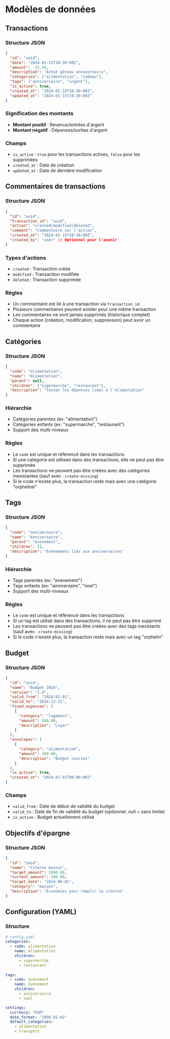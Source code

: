 # Modèles de données

## Transactions

### Structure JSON
```json
{
  "id": "uuid",
  "date": "2024-01-15T10:30:00Z",
  "amount": -25.50,
  "description": "Achat gâteau anniversaire",
  "categories": ["alimentation", "cadeau"],
  "tags": ["anniversaire", "urgent"],
  "is_active": true,
  "created_at": "2024-01-15T10:30:00Z",
  "updated_at": "2024-01-15T10:30:00Z"
}
```

### Signification des montants
- **Montant positif** : Revenus/entrées d'argent
- **Montant négatif** : Dépenses/sorties d'argent

### Champs
- `is_active` : `true` pour les transactions actives, `false` pour les supprimées
- `created_at` : Date de création
- `updated_at` : Date de dernière modification

## Commentaires de transactions

### Structure JSON
```json
{
  "id": "uuid",
  "transaction_id": "uuid",
  "action": "created|modified|deleted",
  "comment": "Commentaire sur l'action",
  "created_at": "2024-01-15T10:30:00Z",
  "created_by": "user" // Optionnel pour l'avenir
}
```

### Types d'actions
- `created` : Transaction créée
- `modified` : Transaction modifiée
- `deleted` : Transaction supprimée

### Règles
- Un commentaire est lié à une transaction via `transaction_id`
- Plusieurs commentaires peuvent exister pour une même transaction
- Les commentaires ne sont jamais supprimés (historique complet)
- Chaque action (création, modification, suppression) peut avoir un commentaire

## Catégories

### Structure JSON
```json
{
  "code": "alimentation",
  "name": "Alimentation",
  "parent": null,
  "children": ["supermarche", "restaurant"],
  "description": "Toutes les dépenses liées à l'alimentation"
}
```

### Hiérarchie
- Catégories parentes (ex: "alimentation")
- Catégories enfants (ex: "supermarche", "restaurant")
- Support des multi-niveaux

### Règles
- Le `code` est unique et référencé dans les transactions
- Si une catégorie est utilisée dans des transactions, elle ne peut pas être supprimée
- Les transactions ne peuvent pas être créées avec des catégories inexistantes (sauf avec `-create-missing`)
- Si le code n'existe plus, la transaction reste mais avec une catégorie "orpheline"

## Tags

### Structure JSON
```json
{
  "code": "anniversaire",
  "name": "Anniversaire",
  "parent": "evenement",
  "children": [],
  "description": "Événements liés aux anniversaires"
}
```

### Hiérarchie
- Tags parentes (ex: "evenement")
- Tags enfants (ex: "anniversaire", "noel")
- Support des multi-niveaux

### Règles
- Le `code` est unique et référencé dans les transactions
- Si un tag est utilisé dans des transactions, il ne peut pas être supprimé
- Les transactions ne peuvent pas être créées avec des tags inexistants (sauf avec `-create-missing`)
- Si le code n'existe plus, la transaction reste mais avec un tag "orphelin"

## Budget

### Structure JSON
```json
{
  "id": "uuid",
  "name": "Budget 2024",
  "version": "1.0",
  "valid_from": "2024-01-01",
  "valid_to": "2024-12-31",
  "fixed_expenses": [
    {
      "category": "logement",
      "amount": 800.00,
      "description": "Loyer"
    }
  ],
  "envelopes": [
    {
      "category": "alimentation",
      "amount": 300.00,
      "description": "Budget courses"
    }
  ],
  "is_active": true,
  "created_at": "2024-01-01T00:00:00Z"
}
```

### Champs
- `valid_from` : Date de début de validité du budget
- `valid_to` : Date de fin de validité du budget (optionnel, null = sans limite)
- `is_active` : Budget actuellement utilisé

## Objectifs d'épargne

### Structure JSON
```json
{
  "id": "uuid",
  "name": "Citerne mazout",
  "target_amount": 2000.00,
  "current_amount": 500.00,
  "target_date": "2024-06-01",
  "category": "maison",
  "description": "Économies pour remplir la citerne"
}
```

## Configuration (YAML)

### Structure
```yaml
# config.yaml
categories:
  - code: alimentation
    name: Alimentation
    children:
      - supermarche
      - restaurant
  
tags:
  - code: evenement
    name: Événement
    children:
      - anniversaire
      - noel

settings:
  currency: "EUR"
  date_format: "2006-01-02"
  default_categories:
    - alimentation
    - transport
```
